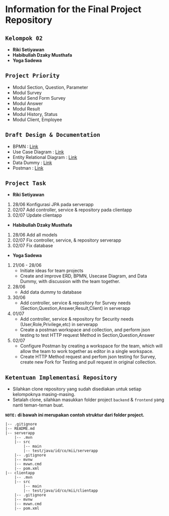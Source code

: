 # Information for the Final Project Repository

## **`Kelompok 02`**

- **Riki Setiyawan**
- **Habibullah Dzaky Musthafa**
- **Yoga Sadewa**

## **`Project Priority`**

- Modul Section, Question, Parameter
- Modul Survey
- Modul Send Form Survey
- Modul Answer
- Modul Result
- Modul History, Status
- Modul Client, Employee

## **`Draft Design & Documentation`**

- BPMN : [Link](https://drive.google.com/file/d/1FOQ5H6A1Q47xzhpKvuQHsagoDPihBm-8/view?usp=sharing)
- Use Case Diagram : [Link](https://drive.google.com/file/d/10AuxibxFDquCuNYFV5Ty2f1Mw1vJyIjr/view?usp=sharing)
- Entity Relational Diagram : [Link](https://drive.google.com/file/d/1X94O6mTQVWFhbWXJA1D2281dAGN6U6ht/view?usp=sharing)
- Data Dummy : [Link](https://docs.google.com/spreadsheets/d/10gDpG6SatiQW8xmxUQlRNW3e7XbkgA5qFfhq4r42nl4/edit?usp=sharing)
- Postman : [Link](https://solar-moon-504959.postman.co/workspace/Team-02-MCC-Workspace~a9fa8a19-527a-4df9-8ffb-08024e46756f/collection/27540842-69e54241-ea97-4ba5-bc54-1476af5292a5?action=share&creator=27540842)

## **`Project Task`**

- **Riki Setiyawan**

1. 28/06 Konfigurasi JPA pada serverapp
2. 02/07 Add controller, service & repository pada clientapp
3. 02/07 Update clientapp

- **Habibullah Dzaky Musthafa**

1. 28/06 Add all models
2. 02/07 Fix controller, service, & repository serverapp
3. 02/07 Fix database

- **Yoga Sadewa**
  
1. 21/06 - 28/06
   - Initiate ideas for team projects
   - Create and improve ERD, BPMN, Usecase Diagram, and Data Dummy, with discussion with the team together.
2. 28/06
   - Add data dummy to database
3. 30/06
   - Add controller, service & repository for Survey needs (Section,Question,Answer,Result,Client) in serverapp
4. 01/07
   - Add controller, service & repository for Security needs (User,Role,Privilege,etc) in serverapp
   - Create a postman workspace and collection, and perform json testing to test HTTP request Method in Section,Question,Answer
5. 02/07
   - Configure Postman by creating a workspace for the team, which will allow the team to work together as editor in a single workspace.
   - Create HTTP Method request and perfom json testing for Survey, create new Fork for Testing and pull request in original collection.

## **`Ketentuan Implementasi Repository`**

- Silahkan clone repository yang sudah disediakan untuk setiap kelompoknya masing-masing.
- Setalah clone, silahkan masukkan folder project `backend` & `frontend` yang nanti teman-teman buat.

**`NOTE:` di bawah ini merupakan contoh struktur dari folder project.**

```
|-- .gitignore
|-- README.md
|-- serverapp
    |-- .mvn
    |-- src
        |-- main
        |-- test/java/id/co/mii/serverapp
    |-- .gitignore
    |-- mvnw
    |-- mvwn.cmd
    |-- pom.xml
|-- clientapp
    |-- .mvn
    |-- src
        |-- main
        |-- test/java/id/co/mii/clientapp
    |-- .gitignore
    |-- mvnw
    |-- mvwn.cmd
    |-- pom.xml
```
